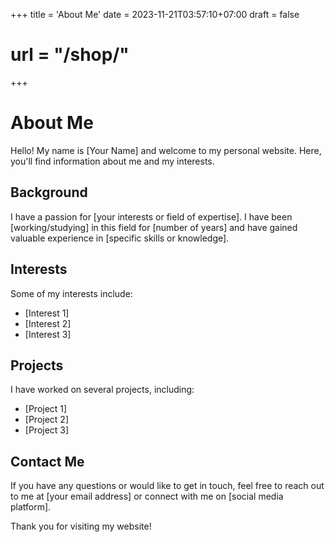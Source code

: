 +++
title = 'About Me'
date = 2023-11-21T03:57:10+07:00
draft = false


# url = "/shop/"
+++


# About Me

Hello! My name is [Your Name] and welcome to my personal website. Here, you'll find information about me and my interests.

## Background

I have a passion for [your interests or field of expertise]. I have been [working/studying] in this field for [number of years] and have gained valuable experience in [specific skills or knowledge].

## Interests

Some of my interests include:

- [Interest 1]
- [Interest 2]
- [Interest 3]

## Projects

I have worked on several projects, including:

- [Project 1]
- [Project 2]
- [Project 3]

## Contact Me

If you have any questions or would like to get in touch, feel free to reach out to me at [your email address] or connect with me on [social media platform].

Thank you for visiting my website!

